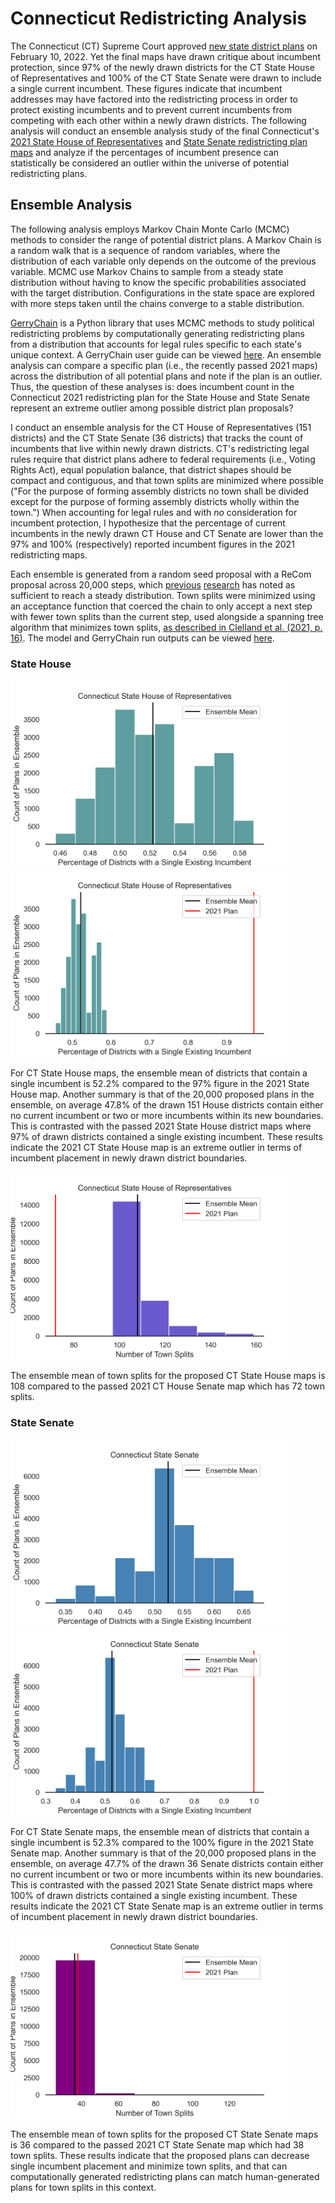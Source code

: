 # Connecticut Redistricting Analysis

The Connecticut (CT) Supreme Court approved [new state district plans](https://www.cga.ct.gov/rr/taskforce.asp?TF=20210401_2021%20Redistricting%20Project) on February 10, 2022. Yet the final maps have drawn critique about incumbent protection, since 97% of the newly drawn districts for the CT State House of Representatives and 100% of the CT State Senate were drawn to include a single current incumbent. These figures indicate that incumbent addresses may have factored into the redistricting process in order to protect existing incumbents and to prevent current incumbents from competing with each other within a newly drawn districts. The following analysis will conduct an ensemble analysis study of the final Connecticut's [2021 State House of Representatives](https://www.cga.ct.gov/rr/tfs/20210401_2021%20Redistricting%20Project/NODISPLAY_data/housemaps/Map-Statewide/2021HouseFinal.pdf) and [State Senate redistricting plan maps](https://www.cga.ct.gov/rr/tfs/20210401_2021%20Redistricting%20Project/NODISPLAY_data/senatemaps/Map-Statewide/2021SenateFinal.pdf) and analyze if the percentages of incumbent presence can statistically be considered an outlier within the universe of potential redistricting plans.

## Ensemble Analysis

The following analysis employs Markov Chain Monte Carlo (MCMC) methods to consider the range of potential district plans. A Markov Chain is a random walk that is a sequence of random variables, where the distribution of each variable only depends on the outcome of the previous variable. MCMC use Markov Chains to sample from a steady state distribution without having to know the specific probabilities associated with the target distribution. Configurations in the state space are explored with more steps taken until the chains converge to a stable distribution. 

[GerryChain](https://gerrychain.readthedocs.io/en/latest/) is a Python library that uses MCMC methods to study political redistricting problems by computationally generating redistricting plans from a distribution that accounts for legal rules specific to each state's unique context. A GerryChain user guide can be viewed [here](https://uwescience.github.io/DSSG2021-redistricting-website/guide/). An ensemble analysis can compare a specific plan (i.e., the recently passed 2021 maps) across the distribution of all potential plans and note if the plan is an outlier. Thus, the question of these analyses is: does incumbent count in the Connecticut 2021 redistricting plan for the State House and State Senate represent an extreme outlier among possible district plan proposals?

I conduct an ensemble analysis for the CT House of Representatives (151 districts) and the CT State Senate (36 districts) that tracks the count of incumbents that live within newly drawn districts. CT's redistricting legal rules require that district plans adhere to federal requirements (i.e., Voting Rights Act), equal population balance, that district shapes should be compact and contiguous, and that town splits are minimized where possible ("For the purpose of forming assembly districts no town shall be divided except for the purpose of forming assembly districts wholly within the town.") When accounting for legal rules and with *no* consideration for incumbent protection, I hypothesize that the percentage of current incumbents in the newly drawn CT House and CT Senate are lower than the 97% and 100% (respectively) reported incumbent figures in the 2021 redistricting maps.

Each ensemble is generated from a random seed proposal with a ReCom proposal across 20,000 steps, which [previous](https://mggg.org/VA-report.pdf) [research](https://arxiv.org/abs/1911.05725) has noted as sufficient to reach a steady distribution. Town splits were minimized using an acceptance function that coerced the chain to only accept a next step with fewer town splits than the current step, used alongside a spanning tree algorithm that minimizes town splits, [as described in Clelland et al. (2021, p. 16)](https://link.springer.com/article/10.1007/s42001-021-00119-7). The model and GerryChain run outputs can be viewed [here](https://github.com/ka-chang/RedistrictingCT/blob/main/03_gerrychain_ensemble.ipynb).

### State House

<img src="./outputs/ct_house_incumbents.png" height="300"> <img src="./outputs/ct_house_incumbents_w2021.png" height="300">

For CT State House maps, the ensemble mean of districts that contain a single incumbent is 52.2% compared to the 97% figure in the 2021 State House map. Another summary is that of the 20,000 proposed plans in the ensemble, on average 47.8% of the drawn 151 House districts contain either no current incumbent or two or more incumbents within its new boundaries. This is contrasted with  the passed 2021 State House district maps where 97% of drawn districts contained a single existing incumbent. These results indicate the 2021 CT State House map is an extreme outlier in terms of incumbent placement in newly drawn district boundaries.

<img src="./outputs/ct_house_town_w2021.png" height="300">

The ensemble mean of town splits for the proposed CT State House  maps is 108 compared to the passed 2021 CT House Senate map which has 72 town splits. 

### State Senate

<img src="./outputs/ct_senate_incumbents.png" height="300"> <img src="./outputs/ct_senate_incumbents_w2021.png" height="300">

For CT State Senate maps, the ensemble mean of districts that contain a single incumbent is 52.3% compared to the 100% figure in the 2021 State Senate map. Another summary is that of the 20,000 proposed plans in the ensemble, on average 47.7% of the drawn 36 Senate districts contain either no current incumbent or two or more incumbents within its new boundaries. This is contrasted with the passed 2021 State Senate district maps where 100% of drawn districts contained a single existing incumbent. These results indicate the 2021 CT State Senate map is an extreme outlier in terms of incumbent placement in newly drawn district boundaries.

<img src="./outputs/ct_senate_town_w2021.png" height="300">

The ensemble mean of town splits for the proposed CT State Senate maps is 36 compared to the passed 2021 CT State Senate map which had 38 town splits. These results indicate that the proposed plans can decrease single incumbent placement and minimize town splits, and that can computationally generated redistricting plans can match human-generated plans for town splits in this context.

